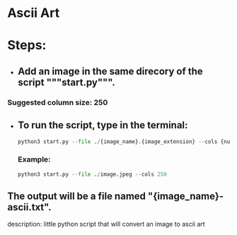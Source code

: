 # Ascii Art

# Steps:
  - ## Add an image in the same direcory of the script """start.py""".

### Suggested column size: 250

  - ## To run the script, type in the terminal:
    ```python
    python3 start.py --file ./{image_name}.{image_extension} --cols {number_of_columns}
    ```

    ### Example:
    ```python
    python3 start.py --file ./image.jpeg --cols 250
    ```

## The output will be a file named "{image_name}-ascii.txt".

description:
little python script that will convert an image to ascii art
